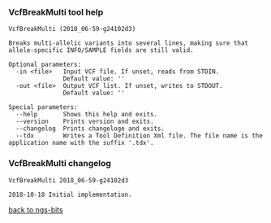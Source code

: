 ### VcfBreakMulti tool help
	VcfBreakMulti (2018_06-59-g24102d3)
	
	Breaks multi-allelic variants into several lines, making sure that allele-specific INFO/SAMPLE fields are still valid.
	
	Optional parameters:
	  -in <file>   Input VCF file. If unset, reads from STDIN.
	               Default value: ''
	  -out <file>  Output VCF list. If unset, writes to STDOUT.
	               Default value: ''
	
	Special parameters:
	  --help       Shows this help and exits.
	  --version    Prints version and exits.
	  --changelog  Prints changeloge and exits.
	  --tdx        Writes a Tool Definition Xml file. The file name is the application name with the suffix '.tdx'.
	
### VcfBreakMulti changelog
	VcfBreakMulti 2018_06-59-g24102d3
	
	2018-10-18 Initial implementation.
[back to ngs-bits](https://github.com/imgag/ngs-bits)